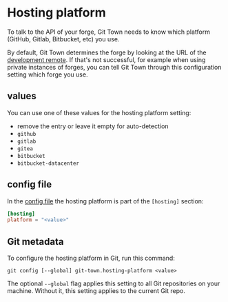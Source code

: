 # Hosting platform

To talk to the API of your forge, Git Town needs to know which platform (GitHub,
Gitlab, Bitbucket, etc) you use.

By default, Git Town determines the forge by looking at the URL of the
[development remote](dev-remote.md). If that's not successful, for example when
using private instances of forges, you can tell Git Town through this
configuration setting which forge you use.

## values

You can use one of these values for the hosting platform setting:

- remove the entry or leave it empty for auto-detection
- `github`
- `gitlab`
- `gitea`
- `bitbucket`
- `bitbucket-datacenter`

## config file

In the [config file](../configuration-file.md) the hosting platform is part of
the `[hosting]` section:

```toml
[hosting]
platform = "<value>"
```

## Git metadata

To configure the hosting platform in Git, run this command:

```wrap
git config [--global] git-town.hosting-platform <value>
```

The optional `--global` flag applies this setting to all Git repositories on
your machine. Without it, this setting applies to the current Git repo.
